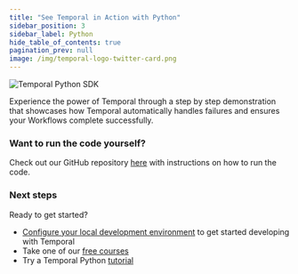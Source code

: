 ```yaml
---
title: "See Temporal in Action with Python"
sidebar_position: 3
sidebar_label: Python
hide_table_of_contents: true
pagination_prev: null
image: /img/temporal-logo-twitter-card.png
---
```


<img className="banner" src="/img/sdk_banners/banner_python.png" alt="Temporal Python SDK" />

Experience the power of Temporal through a step by step demonstration that showcases how Temporal automatically handles failures and ensures your Workflows complete successfully.

### Want to run the code yourself?

Check out our GitHub repository [here](https://github.com/temporalio/edu-get-started-flow/blob/main/python/README.md) with instructions on how to run the code.

### Next steps

Ready to get started? 
- [Configure your local development environment](https://docs.temporal.io/develop/python/set-up-your-local-python) to get started developing with Temporal
- Take one of our [free courses](/courses/temporal_101/python/)
- Try a Temporal Python [tutorial](/getting_started/python)
